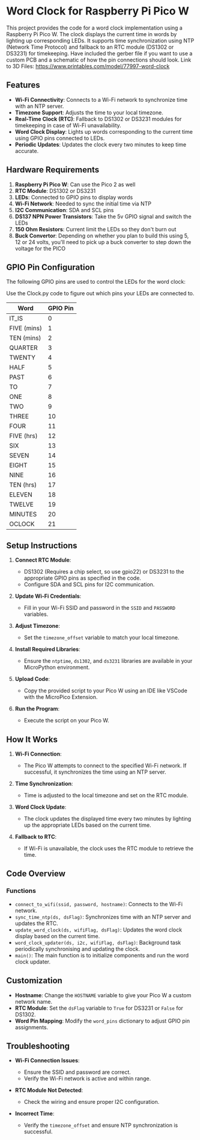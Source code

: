 # Word Clock for Raspberry Pi Pico W

This project provides the code for a word clock implementation using a Raspberry Pi Pico W. The clock displays the current time in words by lighting up corresponding LEDs. It supports time synchronization using NTP (Network Time Protocol) and fallback to an RTC module (DS1302 or DS3231) for timekeeping. Have included the gerber file if you want to use a custom PCB and a schematic of how the pin connections should look.
Link to 3D Files: https://www.printables.com/model/77997-word-clock

## Features

- **Wi-Fi Connectivity**: Connects to a Wi-Fi network to synchronize time with an NTP server.
- **Timezone Support**: Adjusts the time to your local timezone.
- **Real-Time Clock (RTC)**: Fallback to DS1302 or DS3231 modules for timekeeping in case of Wi-Fi unavailability.
- **Word Clock Display**: Lights up words corresponding to the current time using GPIO pins connected to LEDs.
- **Periodic Updates**: Updates the clock every two minutes to keep time accurate.

## Hardware Requirements

1. **Raspberry Pi Pico W**: Can use the Pico 2 as well
2. **RTC Module**: DS1302 or DS3231
3. **LEDs**: Connected to GPIO pins to display words
4. **Wi-Fi Network**: Needed to sync the initial time via NTP
5. **I2C Communication**: SDA and SCL pins
6. **DS137 NPN Power Transistors**: Take the 5v GPIO signal and switch the LEDs
7. **150 Ohm Resistors**: Current limit the LEDs so they don't burn out
8. **Buck Convertor**: Depending on whether you plan to build this using 5, 12 or 24 volts, you'll need to pick up a buck converter to step down the voltage for the PICO

## GPIO Pin Configuration

The following GPIO pins are used to control the LEDs for the word clock:

Use the Clock.py code to figure out which pins your LEDs are connected to.

| Word        | GPIO Pin |
|-------------|----------|
| IT_IS       | 0        |
| FIVE (mins) | 1        |
| TEN (mins)  | 2        |
| QUARTER     | 3        |
| TWENTY      | 4        |
| HALF        | 5        |
| PAST        | 6        |
| TO          | 7        |
| ONE         | 8        |
| TWO         | 9        |
| THREE       | 10       |
| FOUR        | 11       |
| FIVE (hrs)  | 12       |
| SIX         | 13       |
| SEVEN       | 14       |
| EIGHT       | 15       |
| NINE        | 16       |
| TEN (hrs)   | 17       |
| ELEVEN      | 18       |
| TWELVE      | 19       |
| MINUTES     | 20       |
| OCLOCK      | 21       |

## Setup Instructions

1. **Connect RTC Module**:
   - DS1302 (Requires a chip select, so use gpio22) or DS3231 to the appropriate GPIO pins as specified in the code.
   - Configure SDA and SCL pins for I2C communication.

2. **Update Wi-Fi Credentials**:
   - Fill in your Wi-Fi SSID and password in the `SSID` and `PASSWORD` variables.

3. **Adjust Timezone**:
   - Set the `timezone_offset` variable to match your local timezone.

4. **Install Required Libraries**:
   - Ensure the `ntptime`, `ds1302`, and `ds3231` libraries are available in your MicroPython environment.

5. **Upload Code**:
   - Copy the provided script to your Pico W using an IDE like VSCode with the MicroPico Extension.

6. **Run the Program**:
   - Execute the script on your Pico W.

## How It Works

1. **Wi-Fi Connection**:
   - The Pico W attempts to connect to the specified Wi-Fi network. If successful, it synchronizes the time using an NTP server.

2. **Time Synchronization**:
   - Time is adjusted to the local timezone and set on the RTC module.

3. **Word Clock Update**:
   - The clock updates the displayed time every two minutes by lighting up the appropriate LEDs based on the current time.

4. **Fallback to RTC**:
   - If Wi-Fi is unavailable, the clock uses the RTC module to retrieve the time.

## Code Overview

### Functions

- `connect_to_wifi(ssid, password, hostname)`: Connects to the Wi-Fi network.
- `sync_time_ntp(ds, dsFlag)`: Synchronizes time with an NTP server and updates the RTC.
- `update_word_clock(ds, wifiFlag, dsFlag)`: Updates the word clock display based on the current time.
- `word_clock_updater(ds, i2c, wifiFlag, dsFlag)`: Background task periodically synchronising and updating the clock.
- `main()`: The main function is to initialize components and run the word clock updater.

## Customization

- **Hostname**: Change the `HOSTNAME` variable to give your Pico W a custom network name.
- **RTC Module**: Set the `dsFlag` variable to `True` for DS3231 or `False` for DS1302.
- **Word Pin Mapping**: Modify the `word_pins` dictionary to adjust GPIO pin assignments.

## Troubleshooting

- **Wi-Fi Connection Issues**:
  - Ensure the SSID and password are correct.
  - Verify the Wi-Fi network is active and within range.

- **RTC Module Not Detected**:
  - Check the wiring and ensure proper I2C configuration.

- **Incorrect Time**:
  - Verify the `timezone_offset` and ensure NTP synchronization is successful.

